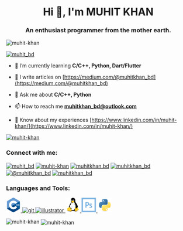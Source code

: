 <h1 align="center">Hi 👋, I'm MUHIT KHAN</h1>
<h3 align="center">An enthusiast programmer from the mother earth.</h3>

<p align="left"> <img src="https://komarev.com/ghpvc/?username=muhit-khan&label=Profile%20views&color=0e75b6&style=flat" alt="muhit-khan" /> </p>


<p align="left"> <a href="https://twitter.com/muhit_bd" target="blank"><img src="https://img.shields.io/twitter/follow/muhit_bd?logo=twitter&style=for-the-badge" alt="muhit_bd" /></a> </p>

- 🌱 I’m currently learning **C/C++, Python, Dart/Flutter**

- 📝 I write articles on [https://medium.com/@muhitkhan_bd](https://medium.com/@muhitkhan_bd)

- 💬 Ask me about **C/C++, Python**

- 📫 How to reach me **muhitkhan_bd@outlook.com**

- 📄 Know about my experiences [https://www.linkedin.com/in/muhit-khan/](https://www.linkedin.com/in/muhit-khan/)

<p align="left"> <a href="https://github.com/ryo-ma/github-profile-trophy"><img src="https://github-profile-trophy.vercel.app/?username=muhit-khan" alt="muhit-khan" /></a> </p>


<h3 align="left">Connect with me:</h3>
<p align="left">
<a href="https://twitter.com/muhit_bd" target="blank"><img align="center" src="https://raw.githubusercontent.com/rahuldkjain/github-profile-readme-generator/master/src/images/icons/Social/twitter.svg" alt="muhit_bd" height="30" width="40" /></a>
<a href="https://linkedin.com/in/muhit-khan" target="blank"><img align="center" src="https://raw.githubusercontent.com/rahuldkjain/github-profile-readme-generator/master/src/images/icons/Social/linked-in-alt.svg" alt="muhit-khan" height="30" width="40" /></a>
<a href="https://fb.com/muhitkhan.bd" target="blank"><img align="center" src="https://raw.githubusercontent.com/rahuldkjain/github-profile-readme-generator/master/src/images/icons/Social/facebook.svg" alt="muhitkhan.bd" height="30" width="40" /></a>
<a href="https://instagram.com/muhitkhan_bd" target="blank"><img align="center" src="https://raw.githubusercontent.com/rahuldkjain/github-profile-readme-generator/master/src/images/icons/Social/instagram.svg" alt="muhitkhan_bd" height="30" width="40" /></a>
<a href="https://medium.com/@muhitkhan_bd" target="blank"><img align="center" src="https://raw.githubusercontent.com/rahuldkjain/github-profile-readme-generator/master/src/images/icons/Social/medium.svg" alt="@muhitkhan_bd" height="30" width="40" /></a>
<a href="https://www.hackerrank.com/muhitkhan_bd" target="blank"><img align="center" src="https://raw.githubusercontent.com/rahuldkjain/github-profile-readme-generator/master/src/images/icons/Social/hackerrank.svg" alt="muhitkhan_bd" height="30" width="40" /></a>
</p>

<h3 align="left">Languages and Tools:</h3>
<p align="left"> <a href="https://www.w3schools.com/cpp/" target="_blank" rel="noreferrer"> <img src="https://raw.githubusercontent.com/devicons/devicon/master/icons/cplusplus/cplusplus-original.svg" alt="cplusplus" width="40" height="40"/> </a> <a href="https://git-scm.com/" target="_blank" rel="noreferrer"> <img src="https://www.vectorlogo.zone/logos/git-scm/git-scm-icon.svg" alt="git" width="40" height="40"/> </a> <a href="https://www.adobe.com/in/products/illustrator.html" target="_blank" rel="noreferrer"> <img src="https://www.vectorlogo.zone/logos/adobe_illustrator/adobe_illustrator-icon.svg" alt="illustrator" width="40" height="40"/> </a> <a href="https://www.linux.org/" target="_blank" rel="noreferrer"> <img src="https://raw.githubusercontent.com/devicons/devicon/master/icons/linux/linux-original.svg" alt="linux" width="40" height="40"/> </a> <a href="https://www.photoshop.com/en" target="_blank" rel="noreferrer"> <img src="https://raw.githubusercontent.com/devicons/devicon/master/icons/photoshop/photoshop-line.svg" alt="photoshop" width="40" height="40"/> </a> <a href="https://www.python.org" target="_blank" rel="noreferrer"> <img src="https://raw.githubusercontent.com/devicons/devicon/master/icons/python/python-original.svg" alt="python" width="40" height="40"/> </a> </p>

<p><img align="left" src="https://github-readme-stats.vercel.app/api/top-langs?username=muhit-khan&show_icons=true&locale=en&layout=compact" alt="muhit-khan" /></p>

<p>&nbsp;<img align="center" src="https://github-readme-stats.vercel.app/api?username=muhit-khan&show_icons=true&locale=en" alt="muhit-khan" /></p>
